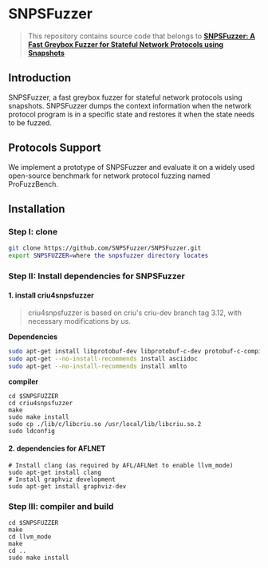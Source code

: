 # SNPSFuzzer

> This repository contains source code that belongs to [**SNPSFuzzer: A Fast Greybox Fuzzer for Stateful Network Protocols using Snapshots**](https://arxiv.org/abs/2202.03643)

## Introduction

SNPSFuzzer, a fast greybox fuzzer for stateful network protocols using snapshots. SNPSFuzzer dumps the context information when the network protocol program is in a specific state and restores it when the state needs to be fuzzed.

## Protocols Support

We implement a prototype of SNPSFuzzer and evaluate it on a widely used open-source benchmark for network protocol fuzzing named ProFuzzBench.   

## Installation

### Step I: clone

```bash
git clone https://github.com/SNPSFuzzer/SNPSFuzzer.git
export SNPSFUZZER=where the snpsfuzzer directory locates
```

### Step II: Install dependencies for SNPSFuzzer

#### 1. install criu4snpsfuzzer

> criu4snpsfuzzer is based on criu's criu-dev branch tag 3.12, with necessary modifications by us.

**Dependencies**

```bash
sudo apt-get install libprotobuf-dev libprotobuf-c-dev protobuf-c-compiler protobuf-compiler python-protobuf libnl-3-dev libnet-dev libbsd-dev libaio-dev libcap-dev pkg-config
sudo apt-get --no-install-recommends install asciidoc
sudo apt-get --no-install-recommends install xmlto
```

**compiler**

```
cd $SNPSFUZZER
cd criu4snpsfuzzer
make
sudo make install
sudo cp ./lib/c/libcriu.so /usr/local/lib/libcriu.so.2
sudo ldconfig
```

#### 2. dependencies for AFLNET

```
# Install clang (as required by AFL/AFLNet to enable llvm_mode)
sudo apt-get install clang
# Install graphviz development
sudo apt-get install graphviz-dev
```

### Step III: compiler and build

```
cd $SNPSFUZZER
make
cd llvm_mode
make
cd ..
sudo make install
```









